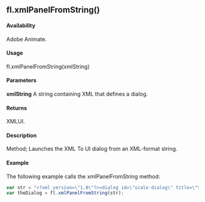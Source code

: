## fl.xmlPanelFromString()

#### Availability

Adobe Animate.

#### Usage

fl.xmlPanelFromString(xmlString)

#### Parameters

**xmlString** A string containing XML that defines a dialog.

#### Returns

XMLUI.

#### Description

Method; Launches the XML To UI dialog from an XML-format string.

#### Example

The following example calls the xmlPanelFromString method:

```javascript
var str = "<?xml version=\"1.0\"?><dialog id=\"scale-dialog\" title=\"Scale Selection\"buttons=\"accept, cancel\"><grid><columns><column/><column/></columns><rows><row align=\"center\"><label value=\"Scale y:\" control=\"yScale\"/><textbox id=\"yScale\"/></row></rows></grid></dialog>";
var theDialog = fl.xmlPanelFromString(str);
```

